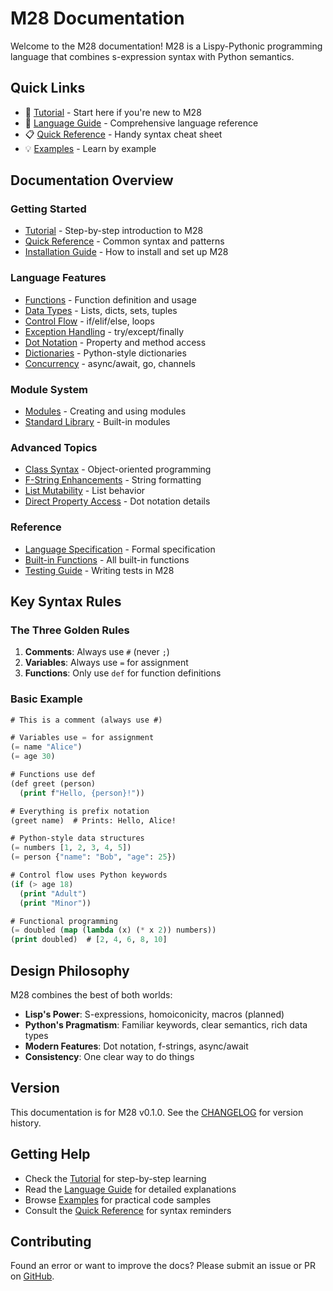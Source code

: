 # M28 Documentation

Welcome to the M28 documentation! M28 is a Lispy-Pythonic programming language that combines s-expression syntax with Python semantics.

## Quick Links

- 🚀 [Tutorial](tutorial.md) - Start here if you're new to M28
- 📖 [Language Guide](language-guide.md) - Comprehensive language reference
- 📋 [Quick Reference](quick-reference.md) - Handy syntax cheat sheet
- 💡 [Examples](../examples/README.md) - Learn by example

## Documentation Overview

### Getting Started
- [Tutorial](tutorial.md) - Step-by-step introduction to M28
- [Quick Reference](quick-reference.md) - Common syntax and patterns
- [Installation Guide](installation.md) - How to install and set up M28

### Language Features
- [Functions](features/functions.md) - Function definition and usage
- [Data Types](features/data-types.md) - Lists, dicts, sets, tuples
- [Control Flow](features/control-flow.md) - if/elif/else, loops
- [Exception Handling](features/exception-handling.md) - try/except/finally
- [Dot Notation](features/dot-notation.md) - Property and method access
- [Dictionaries](features/dictionaries.md) - Python-style dictionaries
- [Concurrency](features/concurrency.md) - async/await, go, channels

### Module System
- [Modules](modules.md) - Creating and using modules
- [Standard Library](stdlib.md) - Built-in modules

### Advanced Topics
- [Class Syntax](class-syntax.md) - Object-oriented programming
- [F-String Enhancements](features/fstring-enhancements.md) - String formatting
- [List Mutability](features/list-mutability.md) - List behavior
- [Direct Property Access](direct-property-access.md) - Dot notation details

### Reference
- [Language Specification](specification/language-specification.md) - Formal specification
- [Built-in Functions](builtins.md) - All built-in functions
- [Testing Guide](testing-guide.md) - Writing tests in M28

## Key Syntax Rules

### The Three Golden Rules
1. **Comments**: Always use `#` (never `;`)
2. **Variables**: Always use `=` for assignment
3. **Functions**: Only use `def` for function definitions

### Basic Example
```lisp
# This is a comment (always use #)

# Variables use = for assignment
(= name "Alice")
(= age 30)

# Functions use def
(def greet (person)
  (print f"Hello, {person}!"))

# Everything is prefix notation
(greet name)  # Prints: Hello, Alice!

# Python-style data structures
(= numbers [1, 2, 3, 4, 5])
(= person {"name": "Bob", "age": 25})

# Control flow uses Python keywords
(if (> age 18)
  (print "Adult")
  (print "Minor"))

# Functional programming
(= doubled (map (lambda (x) (* x 2)) numbers))
(print doubled)  # [2, 4, 6, 8, 10]
```

## Design Philosophy

M28 combines the best of both worlds:

- **Lisp's Power**: S-expressions, homoiconicity, macros (planned)
- **Python's Pragmatism**: Familiar keywords, clear semantics, rich data types
- **Modern Features**: Dot notation, f-strings, async/await
- **Consistency**: One clear way to do things

## Version

This documentation is for M28 v0.1.0. See the [CHANGELOG](../CHANGELOG.md) for version history.

## Getting Help

- Check the [Tutorial](tutorial.md) for step-by-step learning
- Read the [Language Guide](language-guide.md) for detailed explanations
- Browse [Examples](../examples/) for practical code samples
- Consult the [Quick Reference](quick-reference.md) for syntax reminders

## Contributing

Found an error or want to improve the docs? Please submit an issue or PR on [GitHub](https://github.com/mmichie/m28).